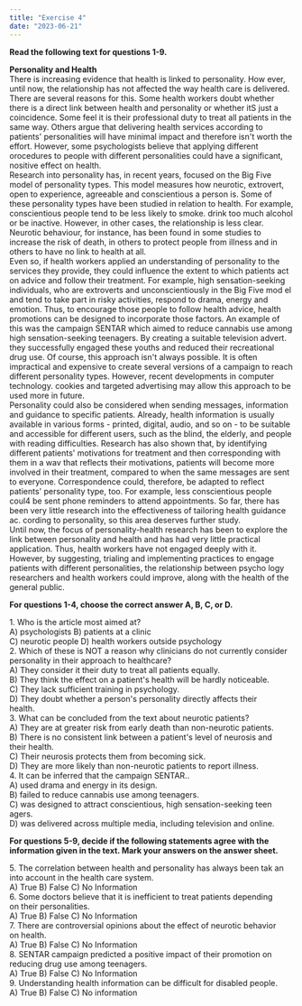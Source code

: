 ```yaml
---
title: "Exercise 4"
date: "2023-06-21"
---
```


**Read the following text for questions 1-9.**

**Personality and Health**  
There is increasing evidence that health is linked to personality. How ever, until now, the relationship has not affected the way health care is delivered. There are several reasons for this. Some health workers doubt whether there is a direct link between health and personality or whether itS just a coincidence. Some feel it is their professional duty to treat all patients in the same way. Others argue that delivering health services according to patients' personalities will have minimal impact and therefore isn't worth the effort. However, some psychologists believe that applying different orocedures to people with different personalities could have a significant, nositive effect on health.  
Research into personality has, in recent years, focused on the Big Five model of personality types. This model measures how neurotic, extrovert, open to experience, agreeable and conscientious a person is. Some of these personality types have been studied in relation to health. For example, conscientious people tend to be less likely to smoke. drink too much alcohol or be inactive. However, in other cases, the relationship is less clear. Neurotic behaviour, for instance, has been found in some studies to increase the risk of death, in others to protect people from illness and in others to have no link to health at all.  
Even so, if health workers applied an understanding of personality to the services they provide, they could influence the extent to which patients act on advice and follow their treatment. For example, high sensation-seeking individuals, who are extroverts and unconscientiously in the Big Five mod el and tend to take part in risky activities, respond to drama, energy and emotion. Thus, to encourage those people to follow health advice, health promotions can be designed to incorporate those factors. An example of this was the campaign SENTAR which aimed to reduce cannabis use among high sensation-seeking teenagers. By creating a suitable television advert. they successfully engaged these youths and reduced their recreational drug use. Of course, this approach isn't always possible. It is often impractical and expensive to create several versions of a campaign to reach different personality types. However, recent developments in computer technology. cookies and targeted advertising may allow this approach to be used more in future.  
Personality could also be considered when sending messages, information and guidance to specific patients. Already, health information is usually available in various forms - printed, digital, audio, and so on - to be suitable and accessible for different users, such as the blind, the elderly, and people with reading difficulties. Research has also shown that, by identifying different patients' motivations for treatment and then corresponding with them in a wav that reflects their motivations, patients will become more involved in their treatment, compared to when the same messages are sent to everyone. Correspondence could, therefore, be adapted to reflect patients' personality type, too. For example, less conscientious people coul4 be sent phone reminders to attend appointments. So far, there has been very little research into the effectiveness of tailoring health guidance ac. cording to personality, so this area deserves further study.  
Until now, the focus of personality-health research has been to explore the link between personality and health and has had very little practical application. Thus, health workers have not engaged deeply with it. However, by suggesting, trialing and implementing practices to engage patients with different personalities, the relationship between psycho logy researchers and health workers could improve, along with the health of the general public.

**For questions 1-4, choose the correct answer A, B, C, or D.**

1\. Who is the article most aimed at?  
A) psychologists B) patients at a clinic  
C) neurotic people D) health workers outside psychology  
2\. Which of these is NOT a reason why clinicians do not currently consider personality in their approach to healthcare?  
A) They consider it their duty to treat all patients equally.  
B) They think the effect on a patient's health will be hardly noticeable.  
C) They lack sufficient training in psychology.  
D) They doubt whether a person's personality directly affects their  
health.  
3\. What can be concluded from the text about neurotic patients?  
A) They are at greater risk from early death than non-neurotic patients.  
B) There is no consistent link between a patient's level of neurosis and  
their health.  
C) Their neurosis protects them from becoming sick.  
D) They are more likely than non-neurotic patients to report illness.  
4\. It can be inferred that the campaign SENTAR..  
A) used drama and energy in its design.  
B) failed to reduce cannabis use among teenagers.  
C) was designed to attract conscientious, high sensation-seeking teen  
agers.  
D) was delivered across multiple media, including television and online.

**For questions 5-9, decide if the following statements agree with the information given in the text. Mark your answers on the answer sheet.**

5\. The correlation between health and personality has always been tak an into account in the health care system.  
A) True B) False C) No Information  
6\. Some doctors believe that it is inefficient to treat patients depending  
on their personalities.  
A) True B) False C) No Information  
7\. There are controversial opinions about the effect of neurotic behavior  
on health.  
A) True B) False C) No Information  
8\. SENTAR campaign predicted a positive impact of their promotion on  
reducing drug use among teenagers.  
A) True B) False C) No Information  
9\. Understanding health information can be difficult for disabled people.  
A) True B) False C) No information
